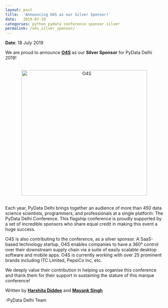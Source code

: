 ```yaml
---
layout: post
title:  'Announcing O4S as our Silver Sponsor!'
date:   2019-07-18
categories: python pydata conference sponsor silver
permalink: /o4s_silver_sponsor/
---
```



**Date**: 18 July 2019

We are proud to announce [**O4S**](https://o4s.io) as our **Silver Sponsor** for PyData Delhi 2019!

<br>
<center>
<img src="https://pydata.org/delhi2019/media/sponsor_files/O4S_logo_Final_w_shadows_1.png" alt="O4S" style="width: 400px;"/>
</center>
<br>

Each year, PyData Delhi brings together an audience of more than 450 data science scientists, programmers, and professionals at a single platform: The PyData Delhi Conference. This flagship conference is proudly supported by a set of incredible sponsors who share equal credit in making this event a huge success.

O4S is also contributing to the conference, as a silver sponsor. A SaaS-based technology startup, O4S enables companies to have a 360° control over their downstream supply chain via a suite of easily scalable desktop software and mobile apps. O4S is currently working with over 25 prominent brands including ITC Limited, PepsiCo Inc, etc.

We deeply value their contribution in helping us organise this conference and thank them for their support in sustaining the stature of this marque conference!

Written by [**Harshita Diddee**](https://www.linkedin.com/in/harshita-diddee/) and [**Mayank Singh**](https://www.linkedin.com/in/code-monk08/)

-PyData Delhi Team
